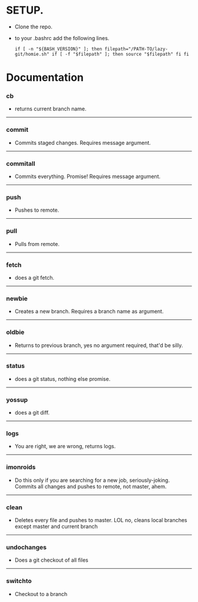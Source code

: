 # SETUP.
- Clone the repo.
- to your .bashrc add the following lines.
    
    `if [ -n "${BASH_VERSION}" ]; then
        filepath="/PATH-TO/lazy-git/homie.sh"
        if [ -f "$filepath" ]; then
            source "$filepath"
        fi
    fi
`

# Documentation
### cb
- returns current branch name.
---
### commit
- Commits staged changes. Requires message argument.
---
### commitall
- Commits everything. Promise! Requires message argument.
---
### push
- Pushes to remote.
---
### pull
- Pulls from remote.
---
### fetch
- does a git fetch.
---
### newbie
- Creates a new branch. Requires a branch name as argument.
---
### oldbie
- Returns to previous branch, yes no argument required, that'd be silly.
---
### status
- does a git status, nothing else promise.
---
### yossup
- does a git diff.
---
### logs
- You are right, we are wrong, returns logs.
---
### imonroids
- Do this only if you are searching for a new job, seriously-joking. Commits all changes and pushes to remote, not master, ahem.
---
### clean
- Deletes every file and pushes to master. LOL no, cleans local branches except master and current branch
---
### undochanges
- Does a git checkout of all files
---
### switchto
- Checkout to a branch
